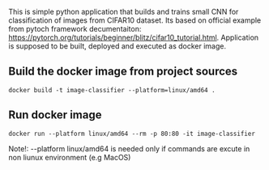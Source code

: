 This is simple python application that builds and trains small CNN for classification of images from CIFAR10 dataset. Its based on official example from pytoch framework decumentaiton: https://pytorch.org/tutorials/beginner/blitz/cifar10_tutorial.html. Application is supposed to be built, deployed and executed as docker image.

## Build the docker image from project sources

    docker build -t image-classifier --platform=linux/amd64 .

## Run docker image

    docker run --platform linux/amd64 --rm -p 80:80 -it image-classifier

Note!:  --platform linux/amd64 is  needed only if commands are excute in non liunux environment (e.g MacOS)

